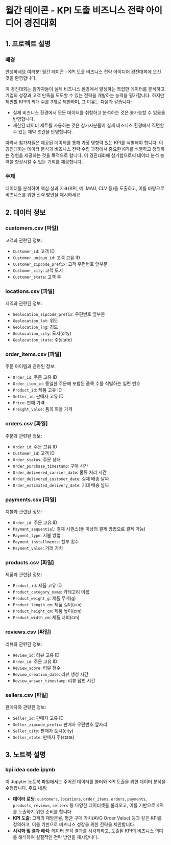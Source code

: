# 월간 데이콘 - KPI 도출 비즈니스 전략 아이디어 경진대회

## 1. 프로젝트 설명

### 배경
안녕하세요 여러분! 월간 데이콘 - KPI 도출 비즈니스 전략 아이디어 경진대회에 오신 것을 환영합니다.

이 경진대회는 참가자들이 실제 비즈니스 환경에서 발생하는 복잡한 데이터를 분석하고, 기업의 성장과 고객 만족을 도모할 수 있는 전략을 개발하는 능력을 평가합니다. 하지만 제안할 KPI의 최대 수를 3개로 제한하며, 그 이유는 다음과 같습니다:
- 실제 비즈니스 환경에서 모든 데이터를 취합하고 분석하는 것은 불가능할 수 있음을 반영합니다.
- 제한된 데이터 세트를 사용하는 것은 참가자분들이 실제 비즈니스 환경에서 직면할 수 있는 제약 조건을 반영합니다.
  
따라서 참가자들은 제공된 데이터를 통해 가장 영향력 있는 KPI를 식별해야 합니다. 이 경진대회는 데이터 분석과 비즈니스 전략 수립 과정에서 중요한 KPI를 식별하고 정의하는 경험을 제공하는 것을 목적으로 합니다. 이 경진대회에 참가함으로써 데이터 분석 능력을 향상시킬 수 있는 기회를 제공합니다.

### 주제
데이터를 분석하여 핵심 성과 지표(KPI, 예: MAU, CLV 등)를 도출하고, 이를 바탕으로 비즈니스를 위한 전략 방안을 제시하세요.

## 2. 데이터 정보

### **customers.csv [파일]**
고객과 관련된 정보:
- `Customer_id`: 고객 ID
- `Customer_unique_id`: 고객 고유 ID
- `Customer_zipcode_prefix`: 고객 우편번호 앞부분
- `Customer_city`: 고객 도시
- `Customer_state`: 고객 주

### **locations.csv [파일]**
지역과 관련된 정보:
- `Geolocation_zipcode_prefix`: 우편번호 앞부분
- `Geolocation_lat`: 위도
- `Geolocation_lng`: 경도
- `Geolocation_city`: 도시(city)
- `Geolocation_state`: 주(state)

### **order_items.csv [파일]**
주문 아이템과 관련된 정보:
- `Order_id`: 주문 고유 ID
- `Order_item_id`: 동일한 주문에 포함된 품목 수를 식별하는 일련 번호
- `Product_id`: 제품 고유 ID
- `Seller_id`: 판매자 고유 ID
- `Price`: 판매 가격
- `Freight_value`: 품목 화물 가격

### **orders.csv [파일]**
주문과 관련된 정보:
- `Order_id`: 주문 고유 ID
- `Customer_id`: 고객 ID
- `Order_status`: 주문 상태
- `Order_purchase_timestamp`: 구매 시간
- `Order_delivered_carrier_date`: 물류 처리 시간
- `Order_delivered_customer_date`: 실제 배송 날짜
- `Order_estimated_delivery_date`: 기대 배송 날짜

### **payments.csv [파일]**
지불과 관련된 정보:
- `Order_id`: 주문 고유 ID
- `Payment_sequential`: 결제 시퀀스(둘 이상의 결제 방법으로 결제 가능)
- `Payment_type`: 지불 방법
- `Payment_installments`: 할부 횟수
- `Payment_value`: 거래 가치

### **products.csv [파일]**
제품과 관련된 정보:
- `Product_id`: 제품 고유 ID
- `Product_category_name`: 카테고리 이름
- `Product_weight_g`: 제품 무게(g)
- `Product_length_cm`: 제품 길이(cm)
- `Product_height_cm`: 제품 높이(cm)
- `Product_width_cm`: 제품 너비(cm)

### **reviews.csv [파일]**
리뷰와 관련된 정보:
- `Review_id`: 리뷰 고유 ID
- `Order_id`: 주문 고유 ID
- `Review_score`: 리뷰 점수
- `Review_creation_date`: 리뷰 생성 시간
- `Review_answer_timestamp`: 리뷰 답변 시간

### **sellers.csv [파일]**
판매자와 관련된 정보:
- `Seller_id`: 판매자 고유 ID
- `Seller_zipcode_prefix`: 판매자 우편번호 앞자리
- `Seller_city`: 판매자 도시(city)
- `Seller_state`: 판매자 주(state)

## 3. 노트북 설명

### **kpi idea code.ipynb**
이 Jupyter 노트북 파일에서는 주어진 데이터를 불러와 KPI 도출을 위한 데이터 분석을 수행합니다. 주요 내용:
- **데이터 로딩**: `customers`, `locations`, `order_items`, `orders`, `payments`, `products`, `reviews`, `sellers` 등 다양한 데이터셋을 불러오고, 이를 기반으로 KPI를 도출하기 위한 준비를 합니다.
- **KPI 도출**: 고객의 재방문율, 평균 구매 가치(AVG Order Value) 등과 같은 KPI를 정의하고, 이를 기반으로 비즈니스 성장을 위한 전략을 제안합니다.
- **시각화 및 결과 해석**: 데이터 분석 결과를 시각화하고, 도출된 KPI의 비즈니스 의미를 해석하여 실질적인 전략 방안을 제시합니다.
